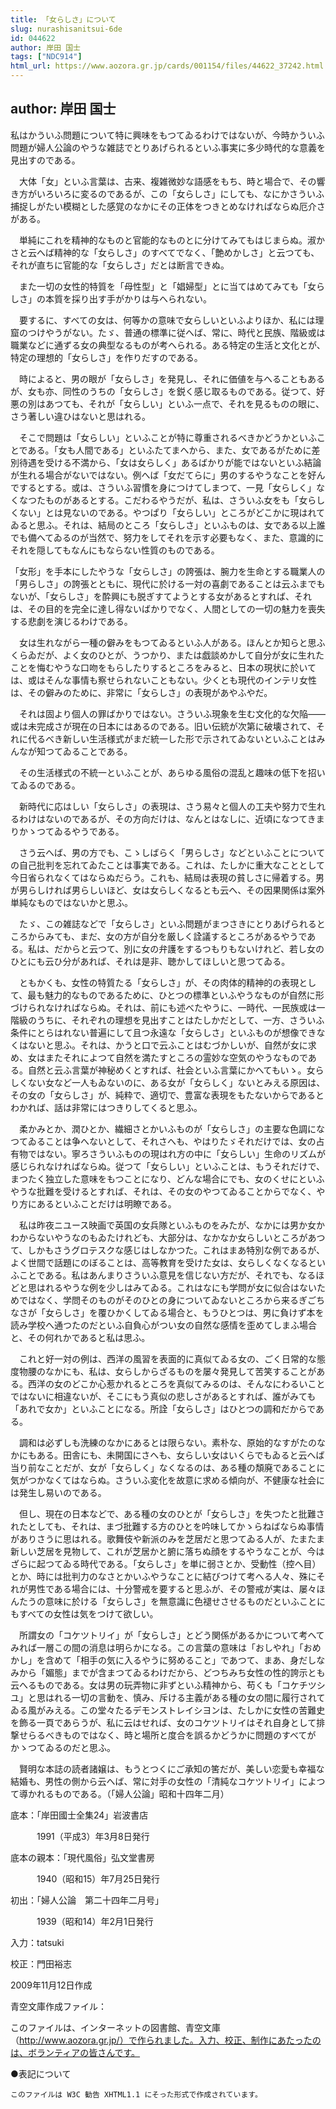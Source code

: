 ```yaml
---
title: 「女らしさ」について
slug: nurashisanitsui-6de
id: 044622
author: 岸田 国士
tags: ["NDC914"]
html_url: https://www.aozora.gr.jp/cards/001154/files/44622_37242.html
---
```


## author: 岸田 国士

私はかういふ問題について特に興味をもつてゐるわけではないが、今時かういふ問題が婦人公論のやうな雑誌でとりあげられるといふ事実に多少時代的な意義を見出すのである。

　大体「女」といふ言葉は、古来、複雑微妙な語感をもち、時と場合で、その響き方がいろいろに変るのであるが、この「女らしさ」にしても、なにかさういふ捕捉しがたい模糊とした感覚のなかにその正体をつきとめなければならぬ厄介さがある。

　単純にこれを精神的なものと官能的なものとに分けてみてもはじまらぬ。淑かさと云へば精神的な「女らしさ」のすべてでなく、「艶めかしさ」と云つても、それが直ちに官能的な「女らしさ」だとは断言できぬ。

　また一切の女性的特質を「母性型」と「娼婦型」とに当てはめてみても「女らしさ」の本質を採り出す手がかりは与へられない。

　要するに、すべての女は、何等かの意味で女らしいといふよりほか、私には理窟のつけやうがない。たゞ、普通の標準に従へば、常に、時代と民族、階級或は職業などに通ずる女の典型なるものが考へられる。ある特定の生活と文化とが、特定の理想的「女らしさ」を作りだすのである。

　時によると、男の眼が「女らしさ」を発見し、それに価値を与へることもあるが、女も亦、同性のうちの「女らしさ」を鋭く感じ取るものである。従つて、好悪の別はあつても、それが「女らしい」といふ一点で、それを見るものの眼に、さう著しい違ひはないと思はれる。

　そこで問題は「女らしい」といふことが特に尊重されるべきかどうかといふことである。「女も人間である」といふたてまへから、また、女であるがために差別待遇を受ける不満から、「女は女らしく」あるばかりが能ではないといふ結論が生れる場合がないではない。例へば「女だてらに」男のするやうなことを好んでするとする。或は、さういふ習慣を身につけてしまつて、一見「女らしく」なくなつたものがあるとする。こだわるやうだが、私は、さういふ女をも「女らしくない」とは見ないのである。やつぱり「女らしい」ところがどこかに現はれてゐると思ふ。それは、結局のところ「女らしさ」といふものは、女である以上誰でも備へてゐるのが当然で、努力をしてそれを示す必要もなく、また、意識的にそれを隠してもなんにもならない性質のものである。

「女形」を手本にしたやうな「女らしさ」の誇張は、腕力を生命とする職業人の「男らしさ」の誇張とともに、現代に於ける一対の喜劇であることは云ふまでもないが、「女らしさ」を酔興にも脱ぎすてようとする女があるとすれば、それは、その目的を完全に達し得ないばかりでなく、人間としての一切の魅力を喪失する悲劇を演じるわけである。

　女は生れながら一種の僻みをもつてゐるといふ人がある。ほんとか知らと思ふくらゐだが、よく女のひとが、うつかり、または戯談めかして自分が女に生れたことを悔むやうな口吻をもらしたりするところをみると、日本の現状に於いては、或はそんな事情も察せられないこともない。少くとも現代のインテリ女性は、その僻みのために、非常に「女らしさ」の表現があやふやだ。

　それは固より個人の罪ばかりではない。さういふ現象を生む文化的な欠陥――或は未完成さが現在の日本にはあるのである。旧い伝統が次第に破壊されて、それに代るべき新しい生活様式がまだ統一した形で示されてゐないといふことはみんなが知つてゐることである。

　その生活様式の不統一といふことが、あらゆる風俗の混乱と趣味の低下を招いてゐるのである。

　新時代に応はしい「女らしさ」の表現は、さう易々と個人の工夫や努力で生れるわけはないのであるが、その方向だけは、なんとはなしに、近頃になつてきまりかゝつてゐるやうである。

　さう云へば、男の方でも、こゝしばらく「男らしさ」などといふことについての自己批判を忘れてゐたことは事実である。これは、たしかに重大なこととして今日省られなくてはならぬだらう。これも、結局は表現の貧しさに帰着する。男が男らしければ男らしいほど、女は女らしくなるとも云へ、その因果関係は案外単純なものではないかと思ふ。

　たゞ、この雑誌などで「女らしさ」といふ問題がまつさきにとりあげられるところからみても、まだ、女の方が自分を厳しく詮議するところがあるやうである。私は、だからと云つて、別に女の弁護をするつもりもないけれど、若し女のひとにも云ひ分があれば、それは是非、聴かしてほしいと思つてゐる。

　ともかくも、女性の特質たる「女らしさ」が、その肉体的精神的の表現として、最も魅力的なものであるために、ひとつの標準といふやうなものが自然に形づけられなければならぬ。それは、前にも述べたやうに、一時代、一民族或は一階級のうちに、それぞれの理想を見出すことはたしかだとして、一方、さういふ条件にとらはれない普遍にして且つ永遠な「女らしさ」といふものが想像できなくはないと思ふ。それは、かうと口で云ふことはむづかしいが、自然が女に求め、女はまたそれによつて自然を満たすところの霊妙な空気のやうなものである。自然と云ふ言葉が神秘めくとすれば、社会といふ言葉にかへてもいゝ。女らしくない女など一人もゐないのに、ある女が「女らしく」ないとみえる原因は、その女の「女らしさ」が、純粋で、適切で、豊富な表現をもたないからであるとわかれば、話は非常にはつきりしてくると思ふ。

　柔かみとか、潤ひとか、繊細さとかいふものが「女らしさ」の主要な色調になつてゐることは争へないとして、それさへも、やはりたゞそれだけでは、女の占有物ではない。寧ろさういふものの現はれ方の中に「女らしい」生命のリズムが感じられなければならぬ。従つて「女らしい」といふことは、もうそれだけで、まつたく独立した意味をもつことになり、どんな場合にでも、女のくせにといふやうな批難を受けるとすれば、それは、その女のやつてゐることからでなく、やり方にあるといふことだけは明瞭である。

　私は昨夜ニユース映画で英国の女兵隊といふものをみたが、なかには男か女かわからないやうなのもゐたけれども、大部分は、なかなか女らしいところがあつて、しかもさうグロテスクな感じはしなかつた。これはまあ特別な例であるが、よく世間で話題にのぼることは、高等教育を受けた女は、女らしくなくなるといふことである。私はあんまりさういふ意見を信じない方だが、それでも、なるほどと思はれるやうな例を少しはみてゐる。これはなにも学問が女に似合はないためではなく、学問そのものがそのひとの身についてゐないところから来るぎごちなさが「女らしさ」を覆ひかくしてゐる場合と、もうひとつは、男に負けず本を読み学校へ通つたのだといふ自負心がつい女の自然な感情を歪めてしまふ場合と、その何れかであると私は思ふ。

　これと好一対の例は、西洋の風習を表面的に真似てゐる女の、ごく日常的な態度物腰のなかにも、私は、女らしからざるものを屡々発見して苦笑することがある。西洋の女のどこか心惹かれるところを真似てみるのは、そんなにわるいことではないに相違ないが、そこにもう真似の悲しさがあるとすれば、誰がみても「あれで女か」といふことになる。所詮「女らしさ」はひとつの調和だからである。

　調和は必ずしも洗練のなかにあるとは限らない。素朴な、原始的なすがたのなかにもある。田舎にも、未開国にさへも、女らしい女はいくらでもゐると云へば当り前なことだが、女が「女らしく」なくなるのは、ある種の頽廃であることに気がつかなくてはならぬ。さういふ変化を故意に求める傾向が、不健康な社会には発生し易いのである。

　但し、現在の日本などで、ある種の女のひとが「女らしさ」を失つたと批難されたとしても、それは、まづ批難する方のひとを吟味してかゝらねばならぬ事情がありさうに思はれる。歌舞伎や新派のみを芝居だと思つてゐる人が、たまたま新しい芝居を見物して、これが芝居かと腑に落ちぬ顔をするやうなことが、今はざらに起つてゐる時代である。「女らしさ」を単に弱さとか、受動性（控へ目）とか、時には批判力のなさとかいふやうなことに結びつけて考へる人々、殊にそれが男性である場合には、十分警戒を要すると思ふが、その警戒が実は、屡々ほんたうの意味に於ける「女らしさ」を無意識に色褪せさせるものだといふことにもすべての女性は気をつけて欲しい。

　所謂女の「コケツトリイ」が「女らしさ」とどう関係があるかについて考へてみれば一層この間の消息は明らかになる。この言葉の意味は「おしやれ」「おめかし」を含めて「相手の気に入るやうに努めること」であつて、まあ、身だしなみから「媚態」までが含まつてゐるわけだから、どつちみち女性の性的誇示とも云へるものである。女は男の玩弄物に非ずといふ精神から、苟くも「コケチツシユ」と思はれる一切の言動を、慎み、斥ける主義がある種の女の間に履行されてゐる風がみえる。この堂々たるデモンストレイシヨンは、たしかに女性の苦難史を飾る一頁であらうが、私に云はせれば、女のコケツトリイはそれ自身として排撃せらるべきものではなく、時と場所と度合を誤るかどうかに問題のすべてがかゝつてゐるのだと思ふ。

　賢明な本誌の読者諸嬢は、もうとつくにご承知の筈だが、美しい恋愛も幸福な結婚も、男性の側から云へば、常に対手の女性の「清純なコケツトリイ」によつて導かれるものである。（「婦人公論」昭和十四年二月）













底本：「岸田國士全集24」岩波書店


　　　1991（平成3）年3月8日発行

底本の親本：「現代風俗」弘文堂書房

　　　1940（昭和15）年7月25日発行

初出：「婦人公論　第二十四年二月号」

　　　1939（昭和14）年2月1日発行

入力：tatsuki

校正：門田裕志

2009年11月12日作成

青空文庫作成ファイル：

このファイルは、インターネットの図書館、青空文庫（http://www.aozora.gr.jp/）で作られました。入力、校正、制作にあたったのは、ボランティアの皆さんです。











●表記について


	このファイルは W3C 勧告 XHTML1.1 にそった形式で作成されています。